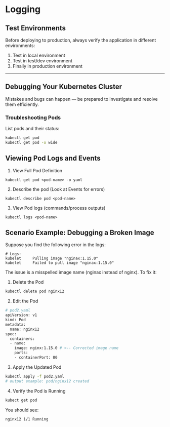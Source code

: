# Logging

## Test Environments

Before deploying to production, always verify the application in different environments:

1. Test in local environment
2. Test in test/dev environment
3. Finally in production environment

---

## Debugging Your Kubernetes Cluster

Mistakes and bugs can happen — be prepared to investigate and resolve them efficiently.

### Troubleshooting Pods

List pods and their status:

```bash
kubectl get pod
kubectl get pod -o wide
```

## Viewing Pod Logs and Events

1. View Full Pod Definition

```
kubectl get pod <pod-name> -o yaml
```

2. Describe the pod (Look at Events for errors)

```
kubectl describe pod <pod-name>
```

3. View Pod logs (commands/process outputs)

```
kubectl logs <pod-name>
```

## Scenario Example: Debugging a Broken Image

Suppose you find the following error in the logs:

```
# Logs:
kubelet     Pulling image "nginax:1.15.0"
kubelet     Failed to pull image "nginax:1.15.0"
```

The issue is a misspelled image name (nginax instead of nginx). To fix it:

1. Delete the Pod

```bash
kubectl delete pod nginx12
```

2. Edit the Pod

```bash
# pod2.yaml
apiVersion: v1
kind: Pod
metadata:
  name: nginx12
spec:
  containers:
  - name: 
    image: nginx:1.15.0 # <-- Corrected image name
    ports:
    - containerPort: 80
```

3. Apply the Updated Pod

```bash
kubectl apply -f pod2.yaml
# output example: pod/nginx12 created
```

4. Verify the Pod is Running
```bash
kubect get pod
```

You should see:
```
nginx12 1/1 Running
```